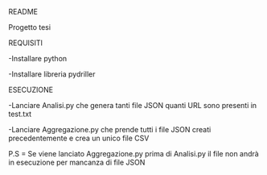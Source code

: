 README

Progetto tesi 

REQUISITI



-Installare python


-Installare libreria pydriller

ESECUZIONE



-Lanciare Analisi.py che genera tanti file JSON quanti URL sono presenti in test.txt



-Lanciare Aggregazione.py che prende tutti i file JSON creati precedentemente e crea un unico file CSV



P.S = Se viene lanciato Aggregazione.py prima di Analisi.py il file non andrà in esecuzione per mancanza di file JSON

